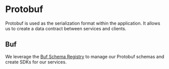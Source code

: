 # Protobuf

Protobuf is used as the serialization format within the application. It allows us to create a data contract between services and clients.

## Buf

We leverage the [Buf Schema Registry](https://buf.build/wcygan/flock) to manage our Protobuf schemas and create SDKs for our services.